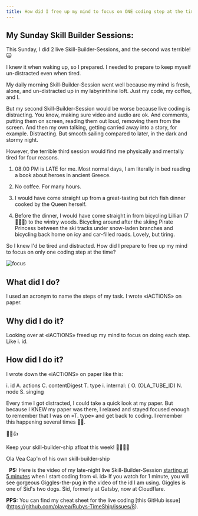 ```yaml
---
title: How did I free up my mind to focus on ONE coding step at the time? While live coding, late at night.
---
```


## My Sunday Skill Builder Sessions:

This Sunday, I did 2 live Skill-Builder-Sessions, and the second was terrible! 🙀

I knew it when waking up, so I prepared. I needed to prepare to keep myself un-distracted even when tired.

My daily morning Skill-Builder-Session went well because my mind is fresh, alone, and un-distracted up in my labyrinthine loft. Just my code, my coffee, and I.

But my second Skill-Builder-Session would be worse because live coding is distracting. You know, making sure video and audio are ok. And comments, putting them on screen, reading them out loud, removing them from the screen. And then my own talking, getting carried away into a story, for example. Distracting. But smooth sailing compared to later, in the dark and stormy night.

However, the terrible third session would find me physically and mentally tired for four reasons.

1. 08:00 PM is LATE for me. Most normal days, I am literally in bed reading a book about heroes in ancient Greece.

2. No coffee. For many hours.

3. I would have come straight up from a great-tasting but rich fish dinner cooked by the Queen herself.

4. Before the dinner, I would have come straight in from bicycling Lillian (7 🏴‍☠️👸) to the wintry woods. Bicycling around after the skiing Pirate Princess between the ski tracks under snow-laden branches and bicycling back home on icy and car-filled roads. Lovely, but tiring.

So I knew I'd be tired and distracted. How did I prepare to free up my mind to focus on only one coding step at the time?

![focus](skill-builder-w3-2022.png)

## What did I do?

I used an acronym to name the steps of my task. I wrote «iACTiONS» on paper.

## Why did I do it?

Looking over at «iACTiONS» freed up my mind to focus on doing each step. Like i. id.

## How did I do it?

I wrote down the «iACTiONS» on paper like this:

i. id
A. actions
C. contentDigest
T. type
i. internal: {
O. (OLA_TUBE_ID)
N. node
S. singing

Every time I got distracted, I could take a quick look at my paper. But because I KNEW my paper was there, I relaxed and stayed focused enough to remember that I was on «T. type» and get back to coding. I remember this happening several times 💪😺.

💪😺👍

Keep your skill-builder-ship afloat this week!
🔧⛵🏴‍☠️

Ola Vea
Cap'n of his own skill-builder-ship

&nbsp;
**PS:** Here is the video of my late-night live Skill-Builder-Session [starting at 5 minutes](https://youtu.be/_ZLxiOfhIi8?t=329) when I start coding from «i. id» If you watch for 1 minute, you will see gorgeous Giggles-the-pug in the video of the id I am using. Giggles is one of Sid's two dogs. Sid, formerly at Gatsby, now at Cloudflare.

**PPS:** You can find my cheat sheet for the live coding [this GitHub issue] (https://github.com/olavea/Rubys-TimeShip/issues/8).
